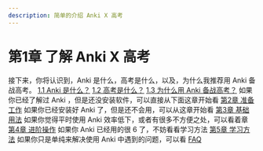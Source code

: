 ```yaml
---
description: 简单的介绍 Anki X 高考
---
```

# 第1章 了解 Anki X 高考
接下来，你将认识到，Anki 是什么，高考是什么，以及，为什么我推荐用 Anki 备战高考。
 [1.1 Anki 是什么？](what-is-anki.md)
 [1.2 高考是什么？](what-is-gaokao.md)
 [1.3 为什么用 Anki 备战高考？](why-use-anki-to-prepare-for-gaokao.md)
如果你已经了解过 Anki ，但是还没安装软件，可以直接从下面这章开始看
[第2章 准备工作](preparations/preparations.md)
如果你已经安装好 Anki 了，但是还不会用，可以从这章开始看
[第3章 基础用法](./README.md)
如果你觉得平时使用 Anki 效率低下，或者有很多不方便之处，可以看着章
[第4章 进阶操作](./README.md)
如果你 Anki 已经用的很 6 了，不妨看看学习方法
[第5章 学习方法](./README.md)
如果你只是单纯来解决使用 Anki 中遇到的问题，可以看
[FAQ](./faq.md)

